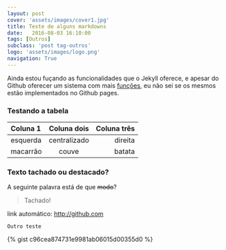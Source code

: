 ```yaml
---
layout: post
cover: 'assets/images/cover1.jpg'
title: Teste de alguns markdowns
date:   2016-08-03 16:10:00
tags: [Outros]
subclass: 'post tag-outros'
logo: 'assets/images/logo.png'
navigation: True
---
```


Ainda estou fuçando as funcionalidades que o Jekyll oferece, e apesar do Github oferecer um sistema com mais [funções](https://help.github.com/enterprise/11.10.340/user/articles/github-flavored-markdown/), eu não sei se os mesmos estão implementados no Github pages.

### Testando a tabela

| Coluna 1 | Coluna dois | Coluna três |
|:---------|:-----------:|------------:|
|esquerda  | centralizado|     direita |
|macarrão  | couve       | batata      |

### Texto tachado ou destacado?

A seguinte palavra está de que ~~modo~~?

> Tachado!

link automático: http://github.com

~~~
Outro teste
~~~

{% gist c96cea874731e9981ab06015d00355d0 %}
